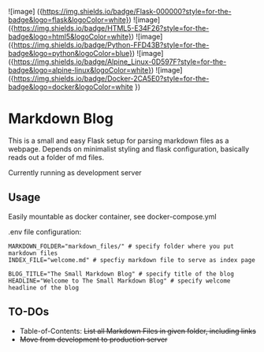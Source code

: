 
![image] ({https://img.shields.io/badge/Flask-000000?style=for-the-badge&logo=flask&logoColor=white})
![image] ({https://img.shields.io/badge/HTML5-E34F26?style=for-the-badge&logo=html5&logoColor=white})
![image] ({https://img.shields.io/badge/Python-FFD43B?style=for-the-badge&logo=python&logoColor=blue})
![image] ({https://img.shields.io/badge/Alpine_Linux-0D597F?style=for-the-badge&logo=alpine-linux&logoColor=white})
![image] ({https://img.shields.io/badge/Docker-2CA5E0?style=for-the-badge&logo=docker&logoColor=white
})


# Markdown Blog

This is a small and easy Flask setup for parsing markdown files as a webpage.
Depends on minimalist styling and flask configuration, basically reads out a folder of md files.

Currently running as development server

## Usage

Easily mountable as docker container, see docker-compose.yml

.env file configuration:

```
MARKDOWN_FOLDER="markdown_files/" # specify folder where you put markdown files
INDEX_FILE="welcome.md" # specfiy markdown file to serve as index page

BLOG_TITLE="The Small Markdown Blog" # specify title of the blog
HEADLINE="Welcome to The Small Markdown Blog" # specify welcome headline of the blog
```


## TO-DOs

* Table-of-Contents: ~~List all Markdown Files in given folder, including links~~
* ~~Move from development to production server~~
